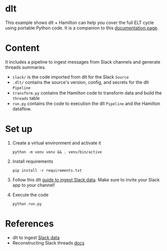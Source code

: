 # dlt

This example shows dlt + Hamilton can help you cover the full ELT cycle using portable Python code. It is a companion to this [documentation page](https://hamilton.dagworks.io/en/latest/integrations/dlt/).

# Content
It includes a pipeline to ingest messages from Slack channels and generate threads summaries.

- `slack/` is the code imported from dlt for the Slack `Source`
- `.dlt/` contains the source's version, config, and secrets for the dlt `Pipeline`
- `transform.py` contains the Hamilton code to transform data and build the `threads` table
- `run.py` contains the code to execution the dlt `Pipeline` and the Hamilton dataflow.

# Set up
1. Create a virtual environment and activate it
    ```console
    python -m venv venv && . venv/bin/active
    ```

2. Install requirements
    ```console
    pip install -r requirements.txt
    ```
3. Follow this dlt [guide to ingest Slack data](https://dlthub.com/docs/dlt-ecosystem/verified-sources/slack). Make sure to invite your Slack app to your channel!

4. Execute the code
    ```console
    python run.py
    ```

# References
- dlt to ingest [Slack data](https://dlthub.com/docs/dlt-ecosystem/verified-sources/slack)
- Reconstructing Slack threads [docs](https://api.slack.com/messaging/retrieving#finding_threads)
